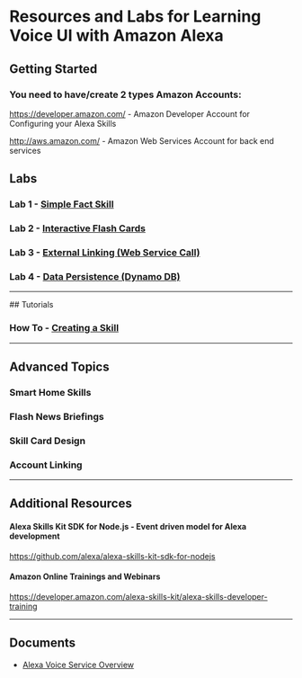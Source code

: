 # Resources and Labs for Learning Voice UI with Amazon Alexa <a id="title"></a>

## Getting Started

### You need to have/create 2 types Amazon Accounts:
   https://developer.amazon.com/ - Amazon Developer Account for Configuring your Alexa Skills

   http://aws.amazon.com/ - Amazon Web Services Account for back end services


## Labs

### Lab 1 - [Simple Fact Skill](./labs/lab1)

### Lab 2 - [Interactive Flash Cards](./labs/lab2)

### Lab 3 - [External Linking (Web Service Call)](./labs/lab3)

### Lab 4 - [Data Persistence (Dynamo DB)](./labs/lab4)

<hr />
## Tutorials

### How To - [Creating a Skill](./tutorials)


<hr />

## Advanced Topics

### Smart Home Skills

### Flash News Briefings

### Skill Card Design

### Account Linking

<hr />

## Additional Resources

#### Alexa Skills Kit SDK for Node.js - Event driven model for Alexa development

https://github.com/alexa/alexa-skills-kit-sdk-for-nodejs

#### Amazon Online Trainings and Webinars

https://developer.amazon.com/alexa-skills-kit/alexa-skills-developer-training

<hr />

## Documents

  - [Alexa Voice Service Overview](https://github.com/plangdon/Alexa-Training/raw/master/docs/Alexa%20Presentation.pdf)
